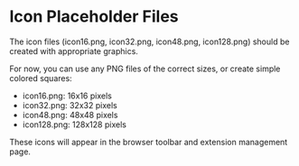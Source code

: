 # Icon Placeholder Files

The icon files (icon16.png, icon32.png, icon48.png, icon128.png) should be created with appropriate graphics.

For now, you can use any PNG files of the correct sizes, or create simple colored squares:

- icon16.png: 16x16 pixels
- icon32.png: 32x32 pixels
- icon48.png: 48x48 pixels
- icon128.png: 128x128 pixels

These icons will appear in the browser toolbar and extension management page.
